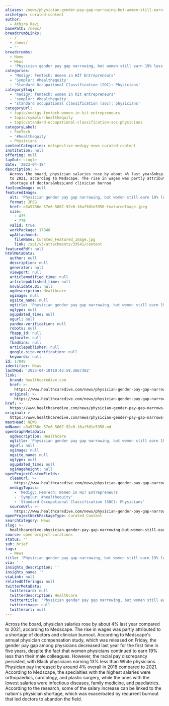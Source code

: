 ```yaml
---
aliases: /news/physician-gender-pay-gap-narrowing-but-women-still-earn-19-less-than-men
archetype: curated-content
author:
  - Athira Ravi
basePath: /news/
breadcrumbLinks:
  - /
  - /news/
  - ''
breadcrumbs:
  - Home
  - News
  - 'Physician gender pay gap narrowing, but women still earn 19% less than men'
categories:
  - 'Medigy: FemTech: Women in HIT Entrepreneurs'
  - 'Symplur: #healthequity'
  - 'Standard Occupational Classification (SOC): Physicians'
categorySlug:
  - 'medigy: femtech: women in hit entrepreneurs'
  - 'symplur: #healthequity'
  - 'standard occupational classification (soc): physicians'
categoryUrl:
  - topic/medigy-femtech-women-in-hit-entrepreneurs
  - topic/symplur-healthequity
  - topic/standard-occupational-classification-soc-physicians
categoryLabel:
  - FemTech
  - '#healthequity'
  - Physicians
contentCategories: netspective-medigy-news-curated-content
institution: null
offering: null
layOut: single
date: '2023-04-18'
description: >-
  Across the board, physician salaries rose by about 4% last year&nbsp;compared
  to 2021, according to Medscape. The rise in wages was partly attributed to a
  shortage of doctors&nbsp;and clinician burnou
favIconImage: null
featuredImage:
  alt: 'Physician gender pay gap narrowing, but women still earn 19% less than men'
  format: JPEG
  href: a3a5786e-57e6-5067-92e0-16af501e5950-featuredImage.jpeg
  size:
    - 435
    - 770
  valid: true
  workPackage: 17848
  wpAttachment:
    fileName: Curated_Featured_Image.jpg
    link: /api/v3/attachments/33541/content
featuredPdf: null
htmlMetaData:
  author: null
  description: null
  generator: null
  viewport: null
  articlemodified_time: null
  articlepublished_time: null
  msvalidate.01: null
  ogdescription: Healthcare
  ogimage: null
  ogsite_name: null
  ogtitle: 'Physician gender pay gap narrowing, but women still earn 19% less than men'
  ogtype: null
  ogupdated_time: null
  ogurl: null
  yandex-verification: null
  robots: null
  fbapp_id: null
  oglocale: null
  fbadmins: null
  articlepublisher: null
  google-site-verification: null
  keywords: null
id: 17848
identifier: News
lastMod: '2023-04-18T10:42:59.366730Z'
link:
  brand: healthcaredive.com
  href: >-
    https://www.healthcaredive.com/news/physician-gender-pay-gap-narrows-compensation-medscape/647625/
  original: >-
    https://www.healthcaredive.com/news/physician-gender-pay-gap-narrows-compensation-medscape/647625/
href: >-
  https://www.healthcaredive.com/news/physician-gender-pay-gap-narrows-compensation-medscape/647625/
original: >-
  https://www.healthcaredive.com/news/physician-gender-pay-gap-narrows-compensation-medscape/647625/
mastHead: NEWS
mdName: a3a5786e-57e6-5067-92e0-16af501e5950.md
openGraphMetaData:
  ogdescription: Healthcare
  ogtitle: 'Physician gender pay gap narrowing, but women still earn 19% less than men'
  ogurl: null
  ogimage: null
  ogsite_name: null
  ogtype: null
  ogupdated_time: null
  ogimageheight: null
openProjectCustomFields:
  cleanUrl: >-
    https://www.healthcaredive.com/news/physician-gender-pay-gap-narrows-compensation-medscape/647625/
  medigyTopics:
    - 'Medigy: FemTech: Women in HIT Entrepreneurs'
    - 'Symplur: #healthequity'
    - 'Standard Occupational Classification (SOC): Physicians'
  sourceUrl: >-
    https://www.healthcaredive.com/news/physician-gender-pay-gap-narrows-compensation-medscape/647625/
openProjectWorkPackageType: Curated Content
searchCategory: News
slug: >-
  healthcaredive-physician-gender-pay-gap-narrowing-but-women-still-earn-19-less-than-men
source: open-project-curations
status: ''
sub: brief
tags:
  - News
title: 'Physician gender pay gap narrowing, but women still earn 19% less than men'
via: ' '
insights_description: ''
insights_name: ''
viaLink: null
relatedOfferings: null
twitterMetaData:
  twittercard: null
  twitterdescription: Healthcare
  twittertitle: 'Physician gender pay gap narrowing, but women still earn 19% less than men'
  twitterimage: null
  twitterurl: null
---
```

<p>Across the board, physician salaries rose by about 4% last year&nbsp;compared to 2021, according to Medscape. The rise in wages was partly attributed to a shortage of doctors&nbsp;and clinician burnout. According to Medscape's annual physician compensation study, which was released on Friday, the gender pay gap among physicians decreased last year for the first time in five years, despite the fact that women physicians continued to earn 19% less than their male colleagues. However, the racial pay discrepancy persisted, with Black physicians earning 13% less than White physicians. Physician pay increased by around 4% overall in 2018 compared to 2021. According to Medscape, the specialties with the highest salaries were orthopaedics, cardiology, and plastic surgery, while the ones with the lowest salaries were infectious diseases, family medicine, and paediatrics. According to the research, some of the salary increase can be linked to the nation's physician shortage, which was exacerbated by recurrent burnout that led doctors to abandon the field.</p>
